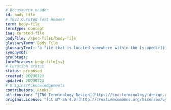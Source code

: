 ```yaml
---
# Docusaurus header
id: body-file
# TEv2 Curated Text Header
term: body-file
termType: concept
isa: curated-file
bodyFile: /spec-files/body-file
glossaryTerm: Body File
glossaryText: "a file that is located somewhere within the [scopedir](@), and that contains the [body](@) of a [curated text](@). The [header](@) of that [curated text](@) has a field `bodyFile` that specifes its location within the [scopedir](@)."
synonymOf:
grouptags:
formPhrases: body-file{ss}
# Curation status
status: proposed
created: 20230723
updated: 20230723
# Origins/Acknowledgements
contributors: RieksJ
attribution: "[TNO Terminology Design](https://tno-terminology-design.github.io/tev2-specifications/docs)"
originalLicense: "[CC BY-SA 4.0](http://creativecommons.org/licenses/by-sa/4.0/?ref=chooser-v1)"
---
```

